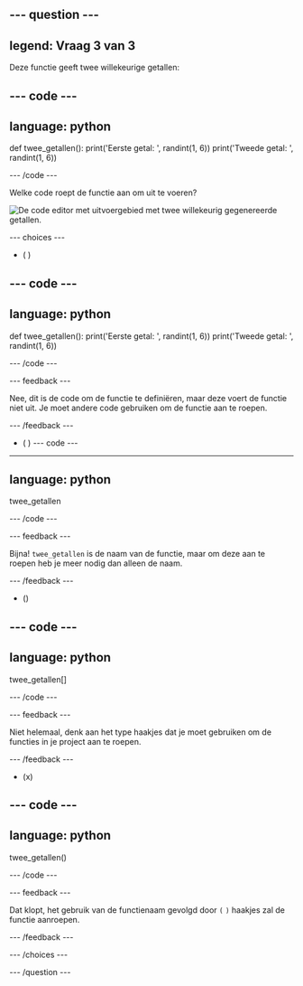 --- question ---
---
legend: Vraag 3 van 3
---

Deze functie geeft twee willekeurige getallen:

--- code ---
---
language: python
---

def twee_getallen():
    print('Eerste getal: ', randint(1, 6))
    print('Tweede getal: ', randint(1, 6))

--- /code ---

Welke code roept de functie aan om uit te voeren?

![De code editor met uitvoergebied met twee willekeurig gegenereerde getallen.](images/quiz3.png)

--- choices ---

- ( )

--- code ---
---
language: python
---

def twee_getallen():
    print('Eerste getal: ', randint(1, 6))
    print('Tweede getal: ', randint(1, 6))

--- /code ---

 --- feedback ---

 Nee, dit is de code om de functie te definiëren, maar deze voert de functie niet uit. Je moet andere code gebruiken om de functie aan te roepen.

 --- /feedback ---

- ( )
--- code ---
---
language: python
---

twee_getallen

--- /code ---

 --- feedback ---

Bijna! `twee_getallen` is de naam van de functie, maar om deze aan te roepen heb je meer nodig dan alleen de naam.

 --- /feedback ---

- ()

--- code ---
---
language: python
---

twee_getallen[]

--- /code ---

 --- feedback ---

 Niet helemaal, denk aan het type haakjes dat je moet gebruiken om de functies in je project aan te roepen.

 --- /feedback ---

- (x)

--- code ---
---
language: python
---

twee_getallen()

--- /code ---

 --- feedback ---

 Dat klopt, het gebruik van de functienaam gevolgd door `(` `)` haakjes zal de functie aanroepen.

 --- /feedback ---

--- /choices ---

--- /question ---
